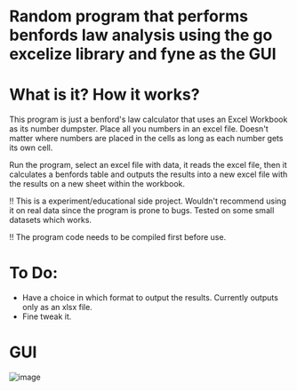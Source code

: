 # Random program that performs benfords law analysis using the go excelize library and fyne as the GUI

# What is it? How it works?
This program is just a benford's law calculator that uses an Excel Workbook as its number dumpster.
Place all you numbers in an excel file. Doesn't matter where numbers are placed in the cells as long as each number gets its own cell.

Run the program, select an excel file with data, it reads the excel file, then it calculates a benfords table and outputs the results into a new excel file with the results on a new sheet within the workbook.

!! This is a experiment/educational side project. Wouldn't recommend using it on real data since the program is prone to bugs. Tested on some small datasets which works.

!! The program code needs to be compiled first before use.

# To Do:
- Have a choice in which format to output the results. Currently outputs only as an xlsx file.
- Fine tweak it.

# GUI
![image](https://user-images.githubusercontent.com/93850550/165642192-7971f879-4109-4066-b4f5-1ea98bcd8aa2.png)

